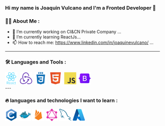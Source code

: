 ### Hi my name is Joaquin Vulcano and I'm a Fronted Developer 👋

### :woman_technologist: About Me :


- 🔭 I’m currently working on CI&CN Private Company ... 
- 🌱 I’m currently learning ReactJs...
- 📫 How to reach me: https://www.linkedin.com/in/joaquinevulcano/ ...

---
### :hammer_and_wrench: Languages and Tools :
<div>
  <img src="https://github.com/devicons/devicon/blob/master/icons/react/react-original-wordmark.svg" title="React" alt="React" width="40" height="40"/>&nbsp;
  <img src="https://github.com/devicons/devicon/blob/master/icons/redux/redux-original.svg" title="Redux" alt="Redux " width="40" height="40"/>&nbsp;
  <img src="https://github.com/devicons/devicon/blob/master/icons/css3/css3-plain-wordmark.svg"  title="CSS3" alt="CSS" width="40" height="40"/>&nbsp;
  <img src="https://github.com/devicons/devicon/blob/master/icons/html5/html5-original.svg" title="HTML5" alt="HTML" width="40" height="40"/>&nbsp;
  <img src="https://github.com/devicons/devicon/blob/master/icons/javascript/javascript-original.svg" title="JavaScript" alt="JavaScript" width="40" height="40"/>&nbsp;
  <img src="https://github.com/devicons/devicon/blob/master/icons/bootstrap/bootstrap-original.svg" title="Bootstrap" alt"Bootstrap" width="40"
  <img src="https://github.com/devicons/devicon/blob/master/icons/sass/sass-original.svg" title="Sass" alt"Sass" width="40"
  <img src="https://github.com/devicons/devicon/blob/master/icons/git/git-original-wordmark.svg" title="Git" **alt="Git" width="40" height="40"/>
</div>
---

### :fire: languages and technologies I want to learn :
<div>
  <img src="https://github.com/devicons/devicon/blob/master/icons/c/c-original.svg" title="C" alt="C" width="40"/>
  <img src="https://github.com/devicons/devicon/blob/master/icons/docker/docker-original.svg" title="Docker" alt="Docker" width="40"/>
  <img src="https://github.com/devicons/devicon/blob/master/icons/firebase/firebase-plain.svg" title="Firebase" alt="Firebase" width="40"/>
  <img src="https://github.com/devicons/devicon/blob/master/icons/graphql/graphql-plain.svg" title="Graphql" alt="Graphql" width="40"/>
  <img src="https://github.com/devicons/devicon/blob/master/icons/mysql/mysql-original.svg" title="Mysql" alt="Mysql" width="40"/>
  <img src="https://github.com/devicons/devicon/blob/master/icons/azure/azure-original.svg" title="Azure" alt="Azure" width="40"/>
</div>
